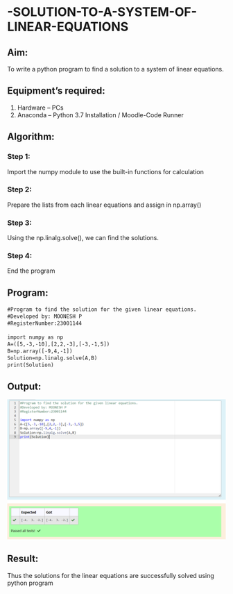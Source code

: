 # -SOLUTION-TO-A-SYSTEM-OF-LINEAR-EQUATIONS
## Aim:
To write a python program to find a solution to a system of linear equations.
## Equipment’s required:
1. 	Hardware – PCs
2. 	Anaconda – Python 3.7 Installation / Moodle-Code Runner
## Algorithm:
### Step 1: 
Import the numpy module to use the built-in functions for calculation
### Step 2: 
Prepare the lists from each linear equations and assign in np.array()
### Step 3: 
Using the np.linalg.solve(), we can find the solutions.
### Step 4: 
End the program
## Program:
```
#Program to find the solution for the given linear equations.
#Developed by: MOONESH P
#RegisterNumber:23001144

import numpy as np
A=([5,-3,-10],[2,2,-3],[-3,-1,5])
B=np.array([-9,4,-1])
Solution=np.linalg.solve(A,B)
print(Solution)
```
## Output:
![OUTPUT](/output.png)
## Result: 
Thus the solutions for the linear equations are successfully solved using python program

